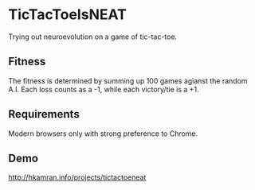 # TicTacToeIsNEAT
Trying out neuroevolution on a game of tic-tac-toe.

## Fitness
The fitness is determined by summing up 100 games agianst the random A.I. Each loss counts as a -1, while each victory/tie is a +1.

## Requirements
Modern browsers only with strong preference to Chrome.

## Demo
http://hkamran.info/projects/tictactoeneat
